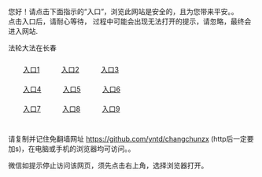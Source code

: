 您好！请点击下面指示的“入口”，浏览此网站是安全的，且为您带来平安。。 <br/>
点击入口后，请耐心等待， 过程中可能会出现无法打开的提示，请忽略，最终会进入网站. </br>

法轮大法在长春<br/>
<div style="padding:10px"><a style="margin:20px" target="_blank" href="https://d31pbq2w3gqcwp.cloudfront.net/2Qpsp?xaspmky" id="ccLink1" rel="nofollow">入口1</a> <a target="_blank" style="margin:20px" href="https://d2aeawhbujm86t.cloudfront.net/2Qpsp?mxbihzhh" id="ccLink2" rel="nofollow">入口2</a> <a style="margin:20px" target="_blank" href="https://des8zjwcditph.cloudfront.net/2Qpsp?ooapgqum" id="ccLink3" rel="nofollow">入口3</a></div>

<div style="padding:10px" ><a style="margin:20px" target="_blank" href="https://d31pbq2w3gqcwp.cloudfront.net/2Qpsp?xaspmky" id="ccLink4" rel="nofollow">入口4</a> <a style="margin:20px" href="https://d2aeawhbujm86t.cloudfront.net/2Qpsp?mxbihzhh" target="_blank" id="ccLink5" rel="nofollow">入口5</a> <a style="margin:20px" href="https://des8zjwcditph.cloudfront.net/2Qpsp?ooapgqum" target="_blank" id="ccLink6" rel="nofollow">入口6</a></div>

<div style="padding:10px"><a style="margin:20px" target="_blank" href="https://d31pbq2w3gqcwp.cloudfront.net/2Qpsp?xaspmky" id="ccLink7" rel="nofollow">入口7</a> <a style="margin:20px" href="https://d2aeawhbujm86t.cloudfront.net/2Qpsp?mxbihzhh" target="_blank" id="ccLink8" rel="nofollow">入口8</a> <a style="margin:20px" target="_blank" href="https://des8zjwcditph.cloudfront.net/2Qpsp?ooapgqum" id="ccLink9" rel="nofollow">入口9</a></div>

<br/>



请复制并记住免翻墙网址 https://github.com/yntd/changchunzx (http后一定要加s)，在电脑或手机的浏览器均可访问。。<br/>

微信如提示停止访问该网页，须先点击右上角，选择浏览器打开。
